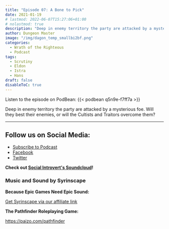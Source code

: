 ```yaml
---
title: "Episode 07: A Bone to Pick"
date: 2021-01-19
# lastmod: 2022-06-07T15:27:06+01:00
# nolastmod: true
description: "Deep in enemy territory the party are attacked by a mysterious foe. Will they best their enemies, or will the Cultists and Traitors overcome them?"
author: Dungeon Master
image: "/img/dagon_temp_smallbi2bf.png"
categories:
  - Wrath of the Righteous
  - Podcast
tags:
  - Scrutiny
  - Eldon
  - Istra
  - Hans
draft: false
disableToC: true
---
```


Listen to the episode on PodBean:
{{< podbean q5n9e-f7ff7a >}}

Deep in enemy territory the party are attacked by a mysterious foe. Will they best their enemies, or will the Cultists and Traitors overcome them?

--------------------------
## Follow us on Social Media: 
- [Subscribe to Podcast](https://feed.podbean.com/dragonsnotincluded/feed.xml)
- [Facebook](https://www.facebook.com/Dragons-Not-Included-Podcast-103097024812637)
- [Twitter](https://twitter.com/PodcastDragons)

**Check out [Social Introvert's Soundcloud]!**

### Music and Sound by Syrinscape

**Because Epic Games Need Epic Sound:**

[Get Syrinscape via our affiliate link]

**The Pathfinder Roleplaying Game:**

https://paizo.com/pathfinder

[Social Introvert's Soundcloud]: https://soundcloud.com/user-520878457
[Get Syrinscape via our affiliate link]: https://syrinscape.com/attributions/?id=527&id=17&id=1087
